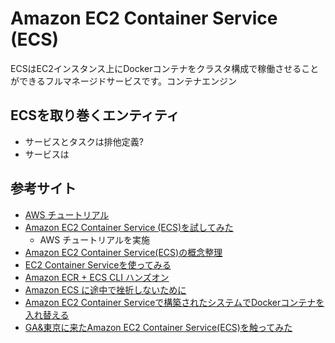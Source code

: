 # Amazon EC2 Container Service (ECS)

ECSはEC2インスタンス上にDockerコンテナをクラスタ構成で稼働させることができるフルマネージドサービスです。コンテナエンジン

## ECSを取り巻くエンティティ
  - サービスとタスクは排他定義?
  - サービスは

## 参考サイト
  - [AWS チュートリアル](http://docs.aws.amazon.com/AmazonECS/latest/developerguide/ECS_GetStarted.html)
  - [Amazon EC2 Container Service (ECS)を試してみた](http://dev.classmethod.jp/cloud/ecs-ataglance/) 
    - AWS チュートリアルを実施
  - [Amazon EC2 Container Service(ECS)の概念整理](http://qiita.com/NewGyu/items/9597ed2eda763bd504d7)
  - [EC2 Container Serviceを使ってみる](http://qiita.com/con_mame/items/1df441d86c703a0e6fa6)
  - [Amazon ECR + ECS CLI ハンズオン](http://qiita.com/zakky/items/be1e1a20cf7718ffae73)
  - [Amazon ECS に途中で挫折しないために](http://orih.io/2015/12/a-few-things-i-wanted-to-know-before-playing-with-amazon-ecs/)
  - [Amazon EC2 Container Serviceで構築されたシステムでDockerコンテナを入れ替える](http://dev.classmethod.jp/cloud/aws/switch-docker-container-using-ecs/)
  - [GA&東京に来たAmazon EC2 Container Service(ECS)を触ってみた](http://dev.classmethod.jp/cloud/ecs-ga-ataglance/)


